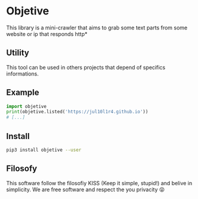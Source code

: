 # Objetive
This library is a mini-crawler that aims to grab some text parts from some website or ip that responds http*

## Utility
This tool can be used in others projects that depend of specifics informations.

## Example
```python
import objetive
print(objetive.listed('https://jul10l1r4.github.io'))
# [...]
```

## Install
```bash
pip3 install objetive --user
```

## Filosofy
This software follow the filosofiy KISS (Keep it simple, stupid!) and belive in simplicity.
We are free software and respect the you privacity :stuck_out_tongue_closed_eyes:
